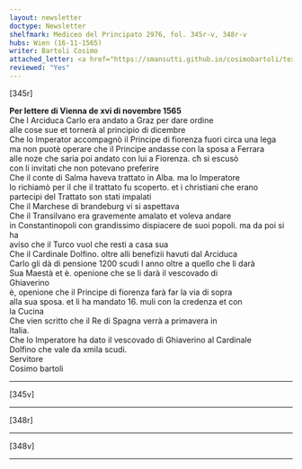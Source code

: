 ```yaml
---
layout: newsletter
doctype: Newsletter
shelfmark: Mediceo del Principato 2976, fol. 345r-v, 348r-v
hubs: Wien (16-11-1565)
writer: Bartoli Cosimo
attached_letter: <a href="https://smansutti.github.io/cosimobartoli/texts/2976_140/">2976_140</a>
reviewed: "Yes"
---
```


[345r]  
  
  
<strong>Per lettere di Vienna de xvi di novembre 1565</strong>  
Che l Arciduca Carlo era andato a Graz per dare ordine  
alle cose sue et tornerà al principio di dicembre  
Che lo Imperator accompagnò il Principe di fiorenza fuori circa una lega  
ma non puotè operare che il Principe andasse con la sposa a Ferrara  
alle noze che saria poi andato con lui a Fiorenza. cħ si escusò  
con li invitati che non potevano preferire  
Che il conte di Salma haveva trattato in Alba. ma lo Imperatore  
lo richiamò per il che il trattato fu scoperto. et i christiani che erano  
partecipi del Trattato son stati impalati  
Che il Marchese di brandeburg vi si aspettava  
Che il Transilvano era gravemente amalato et voleva andare  
in Constantinopoli con grandissimo dispiacere de suoi popoli. ma da poi si ha  
aviso che il Turco vuol che resti a casa sua  
Che il Cardinale Dolfino. oltre alli benefizii havuti dal Arciduca  
Carlo gli dà di pensione 1200 scudi l anno oltre a quello che li darà  
Sua Maestà et è. openione che se li darà il vescovado di  
Ghiaverino  
è, openione che il Principe di fiorenza farà far la via di sopra  
alla sua sposa. et li ha mandato 16. muli con la credenza et con  
la Cucina  
Che vien scritto che il Re di Spagna verrà a primavera in  
Italia.  
Che lo Imperatore ha dato il vescovado di Ghiaverino al Cardinale  
Dolfino che vale da xmila scudi.  
Servitore  
Cosimo bartoli  
  
---  

[345v]  
  
  
  
---  

[348r]  
  
  
  
---  

[348v]  
  
  
  
---  

